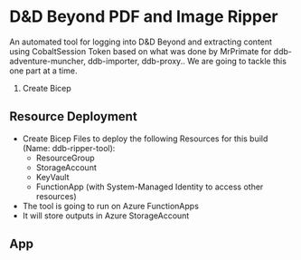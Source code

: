 # D&D Beyond PDF and Image Ripper

An automated tool for logging into D&D Beyond and extracting content using CobaltSession Token based on what was done by MrPrimate for ddb-adventure-muncher, ddb-importer, ddb-proxy.. We are going to tackle this one part at a time. 
1. Create Bicep 

## Resource Deployment
- Create Bicep Files to deploy the following Resources for this build (Name: ddb-ripper-tool):
   - ResourceGroup 
   - StorageAccount
   - KeyVault
   - FunctionApp (with System-Managed Identity to access other resources)
- The tool is going to run on Azure FunctionApps
- It will store outputs in Azure StorageAccount

## App
